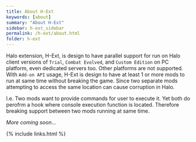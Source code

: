 ```yaml
---
title: About H-Ext
keywords: [about]
summary: "About H-Ext"
sidebar: h-ext_sidebar
permalink: /h-ext/about.html
folder: h-ext
---
```


Halo extension, H-Ext, is design to have parallel support for run on Halo client versions of `Trial`, `Combat Evolved`, and `Custom Edition` on PC platform, even dedicated servers too. Other platforms are not supported. With `Add-on API` usage, H-Ext is design to have at least 1 or more mods to run at same time without breaking the game. Since two separate mods attempting to access the same location can cause corruption in Halo.

I.e. Two mods want to provide commands for user to execute it. Yet both do perofrm a hook where console execution function is located. Therefore breaking support between two mods running at same time.

*More coming soon...*

{% include links.html %}
